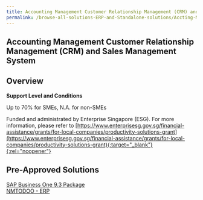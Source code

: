 ```yaml
---
title: Accounting Management Customer Relationship Management (CRM) and Sales Management System
permalink: /browse-all-solutions-ERP-and-Standalone-solutions/Accting-Mgmt--CRM-and-Sales-Mgmt-System
---
```


## Accounting Management Customer Relationship Management (CRM) and Sales Management System
## Overview

**Support Level and Conditions**

Up to 70% for SMEs, N.A. for non-SMEs

Funded and administrated by Enterprise Singapore (ESG). For more information, please refer to
[https://www.enterprisesg.gov.sg/financial-assistance/grants/for-local-companies/productivity-solutions-grant](https://www.enterprisesg.gov.sg/financial-assistance/grants/for-local-companies/productivity-solutions-grant){:target="_blank"}{:rel="noopener"}

## Pre-Approved Solutions

<a href='/productivity-solutions-grant/solutionrepo/solution491' target='_blank'>SAP Business One 9.3 Package</a><br>
<a href='/productivity-solutions-grant/solutionrepo/solution649' target='_blank'>NMTODOO - ERP</a><br>
